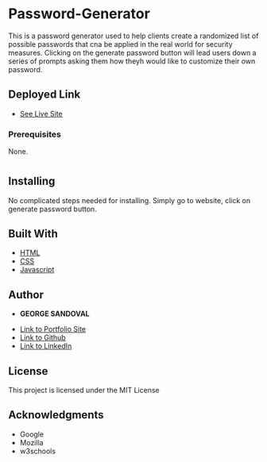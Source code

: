 # Password-Generator

This is a password generator used to help clients create a randomized list of possible passwords that cna be applied in the real world for security measures. Clicking on the generate password button will lead users down a series of prompts asking them how theyh would like to customize their own password.

## Deployed Link

* [See Live Site](https://gsandoval09.github.io/Password-Generator/)

### Prerequisites

None. 
#
## Installing

No complicated steps needed for installing. Simply go to website, click on generate password button.


## Built With

* [HTML](https://developer.mozilla.org/en-US/docs/Web/HTML)
* [CSS](https://developer.mozilla.org/en-US/docs/Web/CSS)
* [Javascript](https://developer.mozilla.org/en-US/docs/Web/JavaScript)

## Author

* **GEORGE SANDOVAL** 

- [Link to Portfolio Site](https://gsandoval09.github.io/Professional-portfolio/)
- [Link to Github](https://gsandoval09.github.io/Password-Generator/)
- [Link to LinkedIn](https://www.linkedin.com/in/george-sandoval-4467641b3)


## License

This project is licensed under the MIT License 

## Acknowledgments

* Google
* Mozilla
* w3schools

